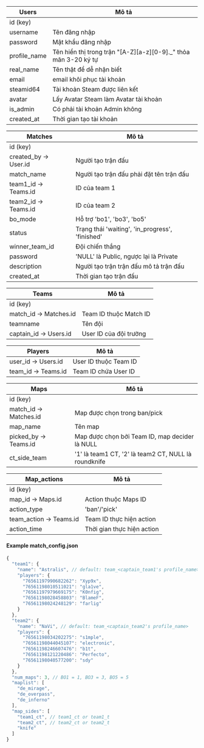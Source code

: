 | Users | Mô tả |
|-|-|
| id (key) |
| username | Tên đăng nhập |
| password | Mật khẩu đăng nhập |
| profile_name | Tên hiển thị trong trận "[A-Z][a-z][0-9]._" thỏa mãn 3-20 ký tự |
| real_name | Tên thật để dễ nhận biết |
| email | email khôi phục tài khoản |
| steamid64 | Tài khoản Steam được liên kết |
| avatar | Lấy Avatar Steam làm Avatar tài khoản |
| is_admin | Có phải tài khoản Admin không |
| created_at | Thời gian tạo tài khoản |

| Matches | Mô tả |
|-|-|
| id (key) |
| created_by -> User.id | Người tạo trận đấu |
| match_name | Người tạo trận đấu phải đặt tên trận đấu |
| team1_id -> Teams.id | ID của team 1
| team2_id -> Teams.id | ID của team 2
| bo_mode | Hỗ trợ 'bo1', 'bo3', 'bo5'
| status | Trạng thái 'waiting', 'in_progress', 'finished'
| winner_team_id | Đội chiến thắng |
| password | 'NULL' là Public, ngược lại là Private |
| description | Người tạo trận trận đấu mô tả trận đấu |
| created_at | Thời gian tạo trận đấu |

| Teams | Mô tả |
|-|-|
| id (key) |
| match_id -> Matches.id | Team ID thuộc Match ID
| teamname | Tên đội
| captain_id -> Users.id | User ID của đội trưởng

| Players | Mô tả |
|-|-|
| user_id -> Users.id | User ID thuộc Team ID
| team_id -> Teams.id | Team ID chứa User ID

| Maps | Mô tả |
|-|-|
| id (key) |
| match_id -> Matches.id | Map được chọn trong ban/pick |
| map_name | Tên map |
| picked_by -> Teams.id | Map được chọn bởi Team ID, map decider là NULL |
| ct_side_team | '1' là team1 CT, '2' là team2 CT, NULL là roundknife |

| Map_actions | Mô tả |
|-|-|
| id (key) |
| map_id -> Maps.id | Action thuộc Maps ID |
| action_type | 'ban'/'pick' |
| team_action -> Teams.id | Team ID thực hiện action |
| action_time | Thời gian thực hiện action |

#### Example match_config.json
```javascript
{
  "team1": {
    "name": "Astralis", // default: team_<captain_team1's profile_name>
    "players": {
      "76561197990682262": "Xyp9x",
      "76561198010511021": "gla1ve",
      "76561197979669175": "K0nfig",
      "76561198028458803": "BlameF",
      "76561198024248129": "farlig"
    }
  },
  "team2": {
    "name": "NaVi", // default: team_<captain_team2's profile_name>
    "players": {
      "76561198034202275": "s1mple",
      "76561198044045107": "electronic",
      "76561198246607476": "b1t",
      "76561198121220486": "Perfecto",
      "76561198040577200": "sdy"
    }
  },
  "num_maps": 3, // BO1 = 1, BO3 = 3, BO5 = 5
  "maplist": [
    "de_mirage",
    "de_overpass",
    "de_inferno"
  ],
  "map_sides": [
    "team1_ct", // team1_ct or team1_t
    "team2_ct", // team2_ct or team2_t
    "knife"
  ]
}
```
